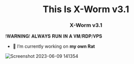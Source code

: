 <h1 align="center">This Is X-Worm v3.1</h1>
<h3 align="center">X-Worm v3.1</h3>

!𝐖𝐀𝐑𝐍𝐈𝐍𝐆! 𝐀𝐋𝐖𝐀𝐘𝐒 𝐑𝐔𝐍 𝐈𝐍 𝐀 𝐕𝐌/𝐑𝐃𝐏/𝐕𝐏𝐒

- 🔭 I’m currently working on **my own Rat**

<p align="left">
</p>

![Screenshot 2023-06-09 141354](https://github.com/SeanTheKingyt/X-Worm-v3.1/assets/115396900/45d0dda2-6139-4578-91ec-6846a7c965d6)
